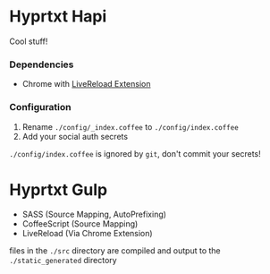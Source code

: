 # Hyprtxt Hapi

Cool stuff!

### Dependencies

* Chrome with [LiveReload Extension](https://chrome.google.com/webstore/detail/livereload/jnihajbhpnppcggbcgedagnkighmdlei?hl=en)

### Configuration

1. Rename `./config/_index.coffee` to `./config/index.coffee`
2. Add your social auth secrets

`./config/index.coffee` is ignored by `git`, don't commit your secrets!

# Hyprtxt Gulp

* SASS (Source Mapping, AutoPrefixing)
* CoffeeScript (Source Mapping)
* LiveReload (Via Chrome Extension)

files in the `./src` directory are compiled and output to the `./static_generated` directory
